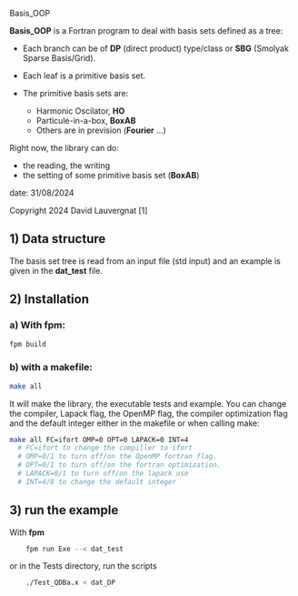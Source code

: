Basis_OOP

**Basis_OOP** is a Fortran program to deal with basis sets defined as a tree:

- Each branch can be of **DP** (direct product) type/class or **SBG** (Smolyak Sparse Basis/Grid).
- Each leaf is a primitive basis set.

- The primitive basis sets are:
  - Harmonic Oscilator, **HO**
  - Particule-in-a-box, **BoxAB**
  - Others are in prevision (**Fourier** ...)


Right now, the library can do:
- the reading, the writing
- the setting of some primitive basis set (**BoxAB**)


date: 31/08/2024

  Copyright 2024 David Lauvergnat [1]


## 1) Data structure
The basis set tree is read from an input file (std input) and an example is given in the **dat_test** file.


## 2) Installation

### a) With fpm:

```bash
fpm build
```

### b) with a makefile:

```bash
make all
```

It will make the library, the executable tests and example.
You can change the compiler, Lapack flag, the OpenMP flag, the compiler optimization flag and the default integer either in the makefile or when calling make:

```bash
make all FC=ifort OMP=0 OPT=0 LAPACK=0 INT=4
  # FC=ifort to change the compiller to ifort
  # OMP=0/1 to turn off/on the OpenMP fortran flag.
  # OPT=0/1 to turn off/on the fortran optimization.
  # LAPACK=0/1 to turn off/on the lapack use
  # INT=4/8 to change the default integer
```

## 3) run the example

With **fpm**

```bash
    fpm run Exe --< dat_test
```

or in the Tests directory, run the scripts

```bash
    ./Test_QDBa.x < dat_DP
```

